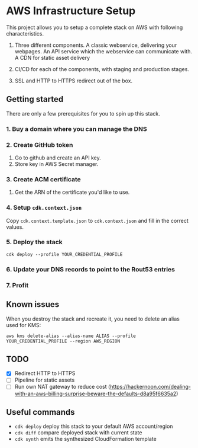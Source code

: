 # AWS Infrastructure Setup
This project allows you to setup a complete stack on AWS with following characteristics.

1. Three different components.
A classic webservice, delivering your webpages.
An API service which the webservice can communicate with. 
A CDN for static asset delivery

2. CI/CD for each of the components, with staging and production stages.

3. SSL and HTTP to HTTPS redirect out of the box.

## Getting started
There are only a few prerequisites for you to spin up this stack.

### 1. Buy a domain where you can manage the DNS

### 2. Create GitHub token
1. Go to github and create an API key.
2. Store key in AWS Secret manager.

### 3. Create ACM certificate
1. Get the ARN of the certificate you'd like to use.

### 4. Setup `cdk.context.json`
Copy `cdk.context.template.json` to `cdk.context.json` and fill in the correct values.

### 5. Deploy the stack
```
cdk deploy --profile YOUR_CREDENTIAL_PROFILE
```

### 6. Update your DNS records to point to the Rout53 entries

### 7. Profit 

## Known issues

When you destroy the stack and recreate it, you need to delete an alias used for KMS:

```
aws kms delete-alias --alias-name ALIAS --profile YOUR_CREDENTIAL_PROFILE --region AWS_REGION
```

## TODO
* [x] Redirect HTTP to HTTPS
* [ ] Pipeline for static assets
* [ ] Run own NAT gateway to reduce cost (https://hackernoon.com/dealing-with-an-aws-billing-surprise-beware-the-defaults-d8a95f6635a2)

## Useful commands

 * `cdk deploy`      deploy this stack to your default AWS account/region
 * `cdk diff`        compare deployed stack with current state
 * `cdk synth`       emits the synthesized CloudFormation template

